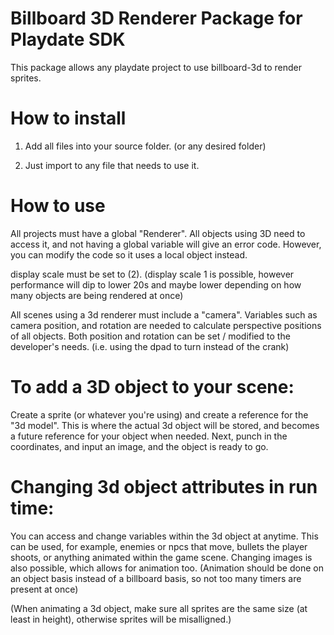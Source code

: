 # Billboard 3D Renderer Package for Playdate SDK

This package allows any playdate project to use billboard-3d to render sprites.

# How to install

1. Add all files into your source folder. (or any desired folder)

2. Just import to any file that needs to use it.

# How to use

All projects must have a global "Renderer". All objects using 3D need to access it, and not having a global variable will give an error code. However, you can modify the code so it uses a local object instead.

display scale must be set to (2). (display scale 1 is possible, however performance will dip to lower 20s and maybe lower depending on how many objects are being rendered at once)

All scenes using a 3d renderer must include a "camera". Variables such as camera position, and rotation are needed to calculate perspective positions of all objects. Both position and rotation can be set / modified to the developer's needs. (i.e. using the dpad to turn instead of the crank)

# To add a 3D object to your scene:

Create a sprite (or whatever you're using) and create a reference for the "3d model". This is where the actual 3d object will be stored, and becomes a future reference for your object when needed. Next, punch in the coordinates, and input an image, and the object is ready to go.


# Changing 3d object attributes in run time:

You can access and change variables within the 3d object at anytime. This can be used, for example, enemies or npcs that move, bullets the player shoots, or anything animated within the game scene. Changing images is also possible, which allows for animation too. (Animation should be done on an object basis instead of a billboard basis, so not too many timers are present at once)

(When animating a 3d object, make sure all sprites are the same size (at least in height), otherwise sprites will be misalligned.)
